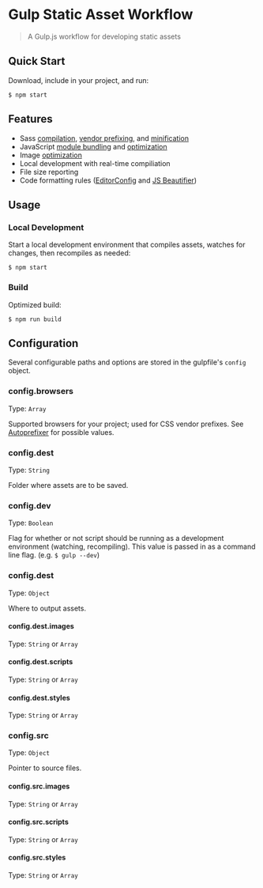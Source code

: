 # Gulp Static Asset Workflow

> A Gulp.js workflow for developing static assets


## Quick Start

Download, include in your project, and run:

```
$ npm start
```

## Features

- Sass [compilation](https://github.com/sass/node-sass), [vendor prefixing](https://github.com/postcss/autoprefixer), and [minification](https://github.com/css/csso)
- JavaScript [module bundling](https://github.com/substack/node-browserify) and [optimization](https://github.com/mishoo/UglifyJS2)
- Image [optimization](https://github.com/imagemin/imagemin)
- Local development with real-time compiliation
- File size reporting
- Code formatting rules ([EditorConfig](http://editorconfig.org/) and [JS Beautifier](https://github.com/beautify-web/js-beautify))

## Usage

### Local Development

Start a local development environment that compiles assets, watches for changes, then recompiles as needed:

```
$ npm start
```

### Build

Optimized build:

```
$ npm run build
```

## Configuration

Several configurable paths and options are stored in the gulpfile's `config` object.

### config.browsers 

Type: `Array`

Supported browsers for your project; used for CSS vendor prefixes. See [Autoprefixer](https://github.com/postcss/autoprefixer#browsers) for possible values.

### config.dest

Type: `String`

Folder where assets are to be saved.

### config.dev

Type: `Boolean`

Flag for whether or not script should be running as a development environment (watching, recompiling). This value is passed in as a command line flag. (e.g. `$ gulp --dev`)

### config.dest

Type: `Object`

Where to output assets.

#### config.dest.images

Type: `String` or `Array`

#### config.dest.scripts

Type: `String` or `Array`

#### config.dest.styles

Type: `String` or `Array`

### config.src

Type: `Object`

Pointer to source files.

#### config.src.images

Type: `String` or `Array`

#### config.src.scripts

Type: `String` or `Array`

#### config.src.styles

Type: `String` or `Array`





